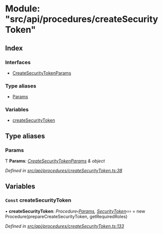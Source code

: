 # Module: "src/api/procedures/createSecurityToken"

## Index

### Interfaces

* [CreateSecurityTokenParams](../interfaces/_src_api_procedures_createsecuritytoken_.createsecuritytokenparams.md)

### Type aliases

* [Params](_src_api_procedures_createsecuritytoken_.md#params)

### Variables

* [createSecurityToken](_src_api_procedures_createsecuritytoken_.md#const-createsecuritytoken)

## Type aliases

###  Params

Ƭ **Params**: *[CreateSecurityTokenParams](../interfaces/_src_api_procedures_createsecuritytoken_.createsecuritytokenparams.md) & object*

*Defined in [src/api/procedures/createSecurityToken.ts:38](https://github.com/PolymathNetwork/polymesh-sdk/blob/6f0a424/src/api/procedures/createSecurityToken.ts#L38)*

## Variables

### `Const` createSecurityToken

• **createSecurityToken**: *Procedure‹[Params](_src_api_procedures_createsecuritytoken_.md#params), [SecurityToken](../classes/_src_api_entities_securitytoken_index_.securitytoken.md)‹››* = new Procedure(prepareCreateSecurityToken, getRequiredRoles)

*Defined in [src/api/procedures/createSecurityToken.ts:133](https://github.com/PolymathNetwork/polymesh-sdk/blob/6f0a424/src/api/procedures/createSecurityToken.ts#L133)*
